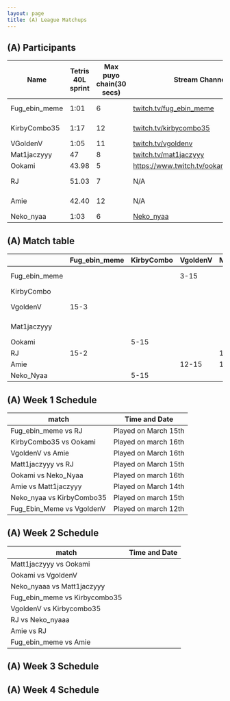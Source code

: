 ```yaml
---
layout: page
title: (A) League Matchups
---
```



## (A) Participants  ##

<table>
  <thead>
    <tr>
      <th>Name</th>
	    <th>Tetris 40L sprint</th> 
	    <th>Max puyo chain(30 secs)</th>
	    <th>Stream Channel</th>
	    <th>Rating</th>
	    <th>score</th>
	</tr>
  </thead>	
<tbody>
    <tr>
      <td>Fug_ebin_meme</td>
      <td>1:01</td>
      <td>6</td>
       <td><a href="https://www.twitch.tv/fug_ebin_meme">twitch.tv/fug_ebin_meme</a></td>
      <td>~15,000</td>
     <td>10-15</td>
    </tr>
       <tr>
      <td>KirbyCombo35</td>
      <td>1:17</td>
      <td>12</td>
      <td><a href="https://twitch.tv/kirbycombo35">twitch.tv/kirbycombo35</a></td>
      <td>15,270</td>
      <td>11-15</td>
    </tr>
	   <tr>
      <td>VGoldenV</td>
      <td>1:05</td>
      <td>11</td>
      <td><a href="https://twitch.tv/vgoldenv">twitch.tv/vgoldenv</a></td>
      <td>15,500</td>
      <td>8-9</td>
    </tr>
	   <tr>
      <td>Mat1jaczyyy</td>
      <td>47</td>
      <td>8</td>
		   <td><a href="https://www.twitch.tv/mat1jaczyyy">twitch.tv/mat1jaczyyy</a></td>
      <td>16,000</td>
      <td>15-7</td>
    </tr>
	  <tr>
      <td>Ookami</td>
      <td>43.98</td>
      <td>5</td>
      <td><a href="https://www.twitch.tv/ookamisuketoudara">https://www.twitch.tv/ookamisuketoudara</a></td>
		   <td>26,700</td>
      <td>9-15</td>
    </tr>
	   <tr>
      <td>RJ</td>
      <td>51.03</td>
      <td>7</td>
		   <td>N/A</td>
      <td>19,823</td>
      <td>15-14</td>
    </tr>
	   <tr>
      <td>Amie</td>
      <td>42.40</td>
      <td>12</td>
		   <td>N/A</td>
      <td>16,236</td>
      <td>13-15</td>
    </tr>
	   <tr>
      <td>Neko_nyaa</td>
      <td>1:03</td>
		   <td>6</td>
      <td><a href="https://www.youtube.com/channel/UCDEoz0vM7yIOF15jDy16_fQ">Neko_nyaa</a></td>
      <td>16,409</td>
      <td> - </td>
    </tr>
    
  </tbody>
</table>

## (A) Match table

<table>
  <thead>
    <tr>
      <th></th>
      <th>Fug_ebin_meme </th>
      <th>KirbyCombo</th>
      <th>VgoldenV</th>
      <th>Mat1jaczyyy</th>
      <th>Ookami</th>
      <th>RJ</th>
      <th>Amie</th>
      <th>Neko_Nyaa</th>
      <th>W/L</th>
      <th>Scores</th>
    </tr>
  </thead>
  <tbody>
    <tr>
      <td>Fug_ebin_meme </td>
      <td></td> <!---->
      <td></td> <!---->
      <td>3-15</td> <!---->
      <td></td> <!---->
      <td></td> <!---->
      <td>2-15</td> <!---->
      <td></td> <!---->
      <td></td> <!---->
      <td>0-2</td> <!---->
      <td>-25</td> <!---->
    </tr>
	  <tr>
      <td>KirbyCombo</td>
      <td> </td> <!---->
      <td></td> <!---->
      <td></td> <!---->
      <td></td> <!---->
      <td>15-5</td> <!---->
      <td></td> <!---->
      <td></td> <!---->
      <td>15-5</td> <!---->
      <td>2-0</td> <!---->
      <td>+20</td> <!---->
    </tr>
	  <tr>
      <td>VgoldenV</td>
      <td>15-3</td> <!---->
      <td></td> <!---->
      <td> </td> <!---->
      <td></td> <!---->
      <td></td> <!---->
      <td></td> <!---->
      <td>15-12</td> <!---->
      <td></td> <!---->
      <td>2-0</td> <!---->
      <td>+15</td> <!---->
    </tr>
	   <tr>
      <td>Mat1jaczyyy</td>
      <td></td> <!---->
      <td></td> <!---->
      <td></td> <!---->
      <td></td> <!---->
      <td></td> <!---->
      <td>15-12</td> <!---->
      <td>1-15</td> <!---->
      <td></td> <!---->
      <td>1-1</td> <!---->
      <td>-11</td> <!---->
    </tr>

 <tr>
      <td>Ookami</td>
      <td> </td> <!---->
      <td>5-15</td> <!---->
      <td> </td> <!---->
      <td></td> <!---->
      <td></td> <!---->
      <td></td> <!---->
      <td></td> <!---->
      <td>15-12</td> <!---->
      <td>1-1</td> <!---->
      <td>-7</td> <!---->
    </tr>
	  <tr>
      <td>RJ</td>
      <td>15-2</td> <!---->
      <td></td> <!---->
      <td></td> <!---->
      <td>12-15</td> <!---->
      <td></td> <!---->
      <td></td> <!---->
      <td></td> <!---->
      <td></td> <!---->
      <td>1-1</td> <!---->
      <td>+10</td> <!---->
    </tr>
	  <tr>
      <td>Amie</td>
      <td></td> <!---->
      <td></td> <!---->
      <td>12-15</td> <!---->
      <td>15-1</td> <!---->
      <td></td> <!---->
      <td></td> <!---->
      <td></td> <!---->
      <td></td> <!---->
      <td>1-1</td> <!---->
      <td>+11</td> <!---->
    </tr>
      <tr>
      <td>Neko_Nyaa</td>
      <td> </td> <!---->
      <td>5-15</td> <!---->
      <td></td> <!---->
      <td> </td> <!---->
      <td>12-15</td> <!---->
      <td></td> <!---->
      <td></td> <!---->
      <td></td> <!---->
      <td>0-2</td> <!---->
      <td>-13</td> <!---->
    </tr>
	</tbody>
</table>
	
## (A) Week 1 Schedule ##

<table>
  <thead>
    <tr>
      <th>match</th>
	    <th>Time and Date</th> 
	</tr>
  </thead>
	
<tbody>
    <tr>
      <td>Fug_ebin_meme	 vs RJ</td>
      <td>Played on March 15th</td>
    </tr>
       <tr>
      <td>KirbyCombo35 vs Ookami</td>
      <td>Played on march 16th</td>
    </tr>
	 <tr>
      <td>VgoldenV vs Amie</td>
      <td>Played on March 16th</td>
    </tr>
	 <tr>
      <td>Matt1jaczyyy vs RJ</td>
      <td>Played on March 15th</td>
    </tr>
	 <tr>
      <td>Ookami vs Neko_Nyaa</td>
      <td>Played on march 16th</td>
    </tr>
	 <tr>
      <td>Amie vs Matt1jaczyyy</td>
      <td>Played on March 14th</td>
    </tr>
	 <tr>
      <td>Neko_nyaa vs KirbyCombo35</td>
      <td>Played on march 15th</td>
    </tr>
		 <tr>
      <td>Fug_Ebin_Meme vs VgoldenV</td>
      <td>Played on march 12th</td>
    </tr>
  </tbody>
</table>

## (A) Week 2 Schedule ##

<table>
  <thead>
    <tr>
      <th>match</th>
	    <th>Time and Date</th> 
	</tr>
  </thead>
	
<tbody>
    <tr>
      <td>Matt1jaczyyy vs Ookami</td>
      <td></td>
    </tr>
	<tr>
      <td>Ookami vs VgoldenV</td>
      <td></td>
    </tr>
	<tr>
      <td>Neko_nyaaa vs Matt1jaczyyy</td>
      <td></td>
    </tr>
	<tr>
      <td>Fug_ebin_meme vs Kirbycombo35</td>
      <td></td>
    </tr>
	<tr>
      <td>VgoldenV vs Kirbycombo35</td>
      <td></td>
    </tr>
	<tr>
      <td>RJ vs Neko_nyaaa</td>
      <td></td>
    </tr>
	<tr>
      <td>Amie vs RJ</td>
      <td></td>
    </tr>
	<tr>
      <td>Fug_ebin_meme vs Amie</td>
      <td></td>
    </tr>
  </tbody>
</table>


## (A) Week 3 Schedule ##


## (A) Week 4 Schedule ##


